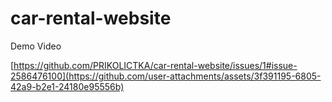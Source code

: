 # car-rental-website

Demo Video

[https://github.com/PRIKOLICTKA/car-rental-website/issues/1#issue-2586476100](https://github.com/user-attachments/assets/3f391195-6805-42a9-b2e1-24180e95556b)
